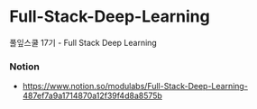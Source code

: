 # Full-Stack-Deep-Learning
풀잎스쿨 17기 - Full Stack Deep Learning

### Notion
- https://www.notion.so/modulabs/Full-Stack-Deep-Learning-487ef7a9a1714870a12f39f4d8a8575b
